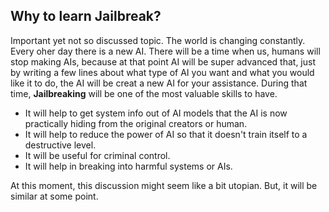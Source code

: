 ## Why to learn Jailbreak?
Important yet not so discussed topic. The world is changing constantly.
Every oher day there is a new AI. There will be a time when us, humans 
will stop making AIs, because at that point AI will be super advanced 
that, just by writing a few lines about what type of AI you want and 
what you would like it to do, the AI will be creat a new AI for your 
assistance.
During that time, **Jailbreaking** will be one of the most valuable 
skills to have. 
- It will help to get system info out of AI models that the AI is
  now practically hiding from the original creators or human.
- It will help to reduce the power of AI so that it doesn't train
  itself to a destructive level.
- It will be useful for criminal control.
- It will help in breaking into harmful systems or AIs.

At this moment, this discussion might seem like a bit utopian.
But, it will be similar at some point.
